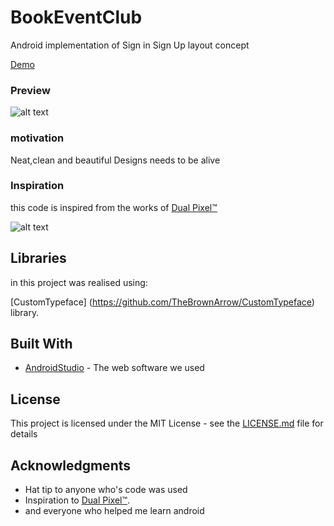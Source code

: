 # BookEventClub


Android implementation of Sign in Sign Up layout concept

[Demo](https://appetize.io/app/fatxzkdpaxpqtzf2j4vxu5ak1r?device=nexus5&scale=75&orientation=portrait&osVersion=7.0)
### Preview
 
 ![alt text](https://github.com/chawkiAmrouche/BookEventClub/blob/master/Untitled-1.png)
 
### motivation

Neat,clean and beautiful Designs needs to be alive

### Inspiration

this code is inspired from the works of [Dual Pixel™](https://www.uplabs.com/idualpixel)

![alt text](https://github.com/chawkiAmrouche/BookEventClub/blob/master/preview.jpg)
   
## Libraries

in this project was realised using:

[CustomTypeface] (https://github.com/TheBrownArrow/CustomTypeface) library.


## Built With

* [AndroidStudio](https://developer.android.com/studio/index.html) - The web software we used

 
 
## License

This project is licensed under the MIT License - see the [LICENSE.md](LICENSE.md) file for details

## Acknowledgments

* Hat tip to anyone who's code was used
* Inspiration to [Dual Pixel™](https://www.uplabs.com/idualpixel).
* and everyone who helped me learn android

